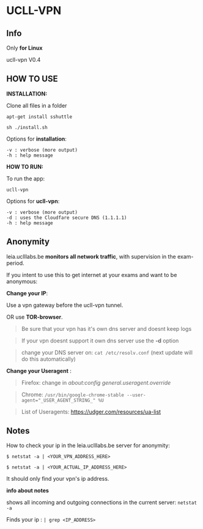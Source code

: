 # UCLL-VPN

Info
-
Only **for Linux**

ucll-vpn V0.4

HOW TO USE
-
**INSTALLATION:**

Clone all files in a folder
```
apt-get install sshuttle
```
```
sh ./install.sh
```
Options for **installation**:
```
-v : verbose (more output)
-h : help message
```


**HOW TO RUN:**

To run the app:
```
ucll-vpn
```
Options for **ucll-vpn**:
```
-v : verbose (more output)
-d : uses the Cloudfare secure DNS (1.1.1.1)
-h : help message
```
Anonymity
-
leia.uclllabs.be **monitors all network traffic**, with supervision in the exam-period.

If you intent to use this to get internet at your exams and want to be anonymous:


**Change your IP**: 

Use a vpn gateway before the ucll-vpn tunnel.

OR use **TOR-browser**.

> Be sure that your vpn has it's own dns server and doesnt keep logs

> If your vpn doesnt support it own dns server use the **-d** option

> change your DNS server on: ```cat /etc/resolv.conf``` (next update will do this automatically)


**Change your Useragent** : 

> Firefox: change in *about:config* *general.useragent.override*

> Chrome: ```/usr/bin/google-chrome-stable --user-agent="_USER_AGENT_STRING_" %U```
 
> List of Useragents: https://udger.com/resources/ua-list
      

Notes
-
How to check your ip in the leia.uclllabs.be server for anonymity:
```
$ netstat -a | <YOUR_VPN_ADDRESS_HERE>
```
```
$ netstat -a | <YOUR_ACTUAL_IP_ADDRESS_HERE>
```
It should only find your vpn's ip address.

**info about notes**

shows all incoming and outgoing connections in the current server: ```netstat -a```

Finds your ip : ```| grep <IP_ADDRESS> ```

